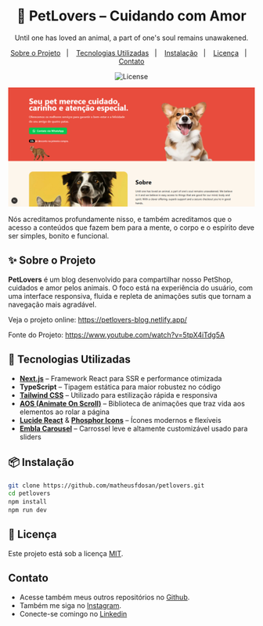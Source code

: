 <h1 align="center"> 🐾 PetLovers – Cuidando com Amor </h1>

<p align="center">
Until one has loved an animal, a part of one's soul remains unawakened.
</p>

<p align="center">
  <a href="#-sobre-o-projeto">Sobre o Projeto</a>&nbsp;&nbsp;&nbsp;|&nbsp;&nbsp;&nbsp;
  <a href="#-tecnologias-utilizadas">Tecnologias Utilizadas</a>&nbsp;&nbsp;&nbsp;|&nbsp;&nbsp;&nbsp;
  <a href="#-instalação">Instalação</a>&nbsp;&nbsp;&nbsp;|&nbsp;&nbsp;&nbsp;
  <a href="#-licença">Licença</a>&nbsp;&nbsp;&nbsp;|&nbsp;&nbsp;&nbsp;
  <a href="#-contato">Contato</a>
</p>

<p align="center">
  <img alt="License" src="https://img.shields.io/static/v1?label=license&message=MIT&color=49AA26&labelColor=000000">
</p>

![preview](.github/preview.png)
<br>

Nós acreditamos profundamente nisso, e também acreditamos que o acesso a conteúdos que fazem bem para a mente, o corpo e o espírito deve ser simples, bonito e funcional.

## ✨ Sobre o Projeto

**PetLovers** é um blog desenvolvido para compartilhar nosso PetShop, cuidados e amor pelos animais. O foco está na experiência do usuário, com uma interface responsiva, fluida e repleta de animações sutis que tornam a navegação mais agradável.

Veja o projeto online: https://petlovers-blog.netlify.app/

Fonte do Projeto: https://www.youtube.com/watch?v=5tpX4iTdg5A

## 🧪 Tecnologias Utilizadas

* **[Next.js](https://nextjs.org/)** – Framework React para SSR e performance otimizada
* **TypeScript** – Tipagem estática para maior robustez no código
* **[Tailwind CSS](https://tailwindcss.com/)** – Utilizado para estilização rápida e responsiva
* **[AOS (Animate On Scroll)](https://michalsnik.github.io/aos/)** – Biblioteca de animações que traz vida aos elementos ao rolar a página
* **[Lucide React](https://lucide.dev/)** & **[Phosphor Icons](https://phosphoricons.com/)** – Ícones modernos e flexíveis
* **[Embla Carousel](https://www.embla-carousel.com/)** – Carrossel leve e altamente customizável usado para sliders

## 📦 Instalação

```bash
git clone https://github.com/matheusfdosan/petlovers.git
cd petlovers
npm install
npm run dev
```

## 🐶 Licença

Este projeto está sob a licença [MIT](LICENSE).

## Contato

- Acesse também meus outros repositórios no [Github](https://github.com/matheusfdosan?tab=repositories).
- Também me siga no [Instagram](https://instagram.com/matheusfdosan).
- Conecte-se comingo no [Linkedin](https://www.linkedin.com/in/matheusfaus/)
